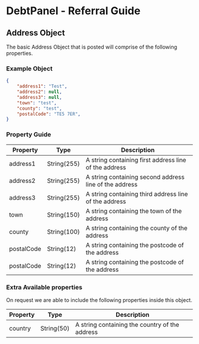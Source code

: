 # DebtPanel - Referral Guide

## Address Object

The basic Address Object that is posted will comprise of the following properties.

### Example Object

``` json
{
    "address1": "Test",
    "address2": null,
    "address3": null,
    "town": "test",
    "county": "test",
    "postalCode": "TE5 7ER",
}
```

### Property Guide

Property | Type | Description
--- | --- | ---
address1 | String(255) | A string containing first address line of the address
address2 | String(255) | A string containing second address line of the address
address3 | String(255) | A string containing third address line of the address
town | String(150) | A string containing the town of the address
county | String(100) | A string containing the county of the address
postalCode | String(12) | A string containing the postcode of the address
postalCode | String(12) | A string containing the postcode of the address

### Extra Available properties

On request we are able to include the following properties inside this object.

Property | Type | Description
--- | --- | ---
country | String(50) | A string containing the country of the address
